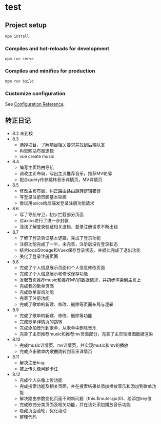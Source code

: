 # test

## Project setup
```
npm install
```

### Compiles and hot-reloads for development
```
npm run serve
```

### Compiles and minifies for production
```
npm run build
```

### Customize configuration
See [Configuration Reference](https://cli.vuejs.org/config/).


## 转正日记

+ 8.2		未到校
+ 8.3
  + 选择项目，了解项目相关要求并找到后端队友
  + 构思网站布局逻辑
  + vue create music
+ 8.4
  + 编写主页路由导航
  + 调改主页布局，写出主页推荐音乐，推荐MV轮廓
  + 配合query传参跳转音乐详情页，MV详情页
+ 8.5
  + 修改主页布局，纠正路由路由跳转逻辑错误
  + 写登录注册页面基本轮廓
  + 尝试用axios给后端发登录注册功能请求
+ 8.6
  + 写了导航守卫，初步拦截部分页面
  + 对axios进行了进一步封装
  + 浅浅了解登录验证相关逻辑，登录注册请求不断出错
+ 8.7
  + 了解了登录验证基本逻辑，完成了登录功能
  + 注册功能完成了一半，未完善，注册后没有登录状态
  + 结合localStroage和Vuex保存登录状态，并据此完成了退出功能
  + 美化了登录注册页面
+ 8.8
  + 完成了个人信息展示页面和个人信息修改页面
  + 完成了个人信息展示和修改保存功能
  + 发起首页推荐music和推荐MV的数据请求，并初步渲染到主页上
  + 完成我的歌单页面
  + 完成歌单查询功能
  + 完善了注册功能
  + 完成了歌单的新建、修改、删除等页面布局与逻辑
+ 8.9
  + 完成了歌单的新建、修改、删除等功能
  + 完成歌单详情页的跳转
  + 完成添加音乐到歌单，从歌单中删除音乐
  + 完善了主页推荐music和推荐mv页面部分，完善了主页轮播图数据渲染
+ 8.10
  + 完成music详情页、mv详情页，并实现music和mv的播放
  + 完成点击歌单内歌曲跳转到音乐详情页
+ 8.11
  + 解决注册bug
  + 被上传头像问题卡住
+ 8.12
  + 完成个人头像上传功能
  + 完成搜索功能及相关页面，并在搜索结果处添加播放音乐和添加到歌单功能
  + 解决路由参数变化页面不刷新问题（this.$router.go(0)、给<router-view>添加key值
  + 完成歌曲分类页面及相关功能，并在该处添加播放音乐功能
  + 隐藏页面滚轮，优化滚动
  + 整理代码

